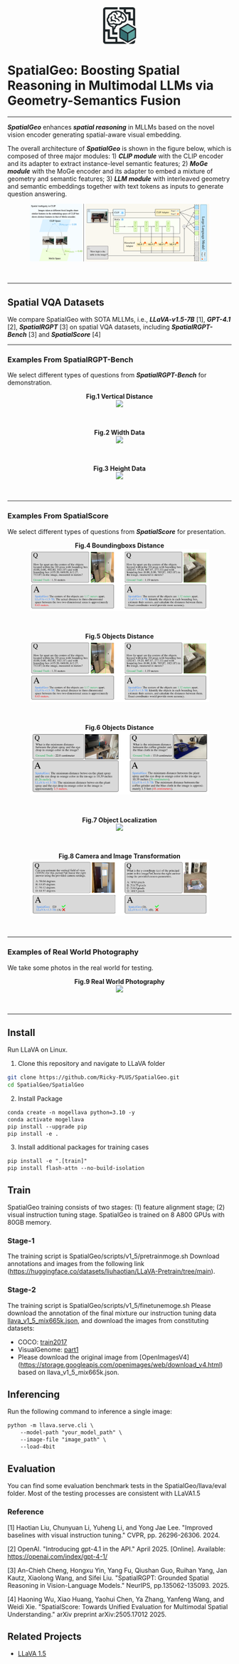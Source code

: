 <p align="center">
  <img src="READMEimages/SpatialGeo.png" width="15%"/>
</p>

# SpatialGeo: Boosting Spatial Reasoning in Multimodal LLMs via Geometry-Semantics Fusion
______________________________________________________________________

***SpatialGeo*** enhances ***spatial reasoning*** in MLLMs based on the novel vision encoder generating spatial-aware visual embedding.

The overall architecture of ***SpatialGeo*** is shown in the figure below, which is composed of three major modules: 1) ***CLIP module*** with the CLIP encoder and its adapter to extract instance-level semantic features; 2) ***MoGe module*** with the MoGe encoder and its adapter to embed a mixture of geometry and semantic features; 3) ***LLM module*** with interleaved geometry and semantic embeddings together with text tokens as inputs to generate question answering.

<p align="center">
  <img src="READMEimages/structure.png" width="80%"/>
</p>
<br>  <!-- 增加一个空行 -->

______________________________________________________________________

## Spatial VQA Datasets
We compare SpatialGeo with SOTA MLLMs, i.e., ***LLaVA-v1.5-7B*** [1], ***GPT-4.1*** [2], ***SpatialRGPT*** [3] on spatial VQA datasets, including ***SpatialRGPT-Bench*** [3] and ***SpatialScore*** [4]

______________________________________________________________________

### Examples From SpatialRGPT-Bench
We select different types of questions from ***SpatialRGPT-Bench*** for demonstration.
<p align="center">
  <strong>Fig.1 Vertical Distance</strong><br>
  <img src="READMEimages/rgpt2.png" width="80%"/>
</p>   

<br>  <!-- 增加一个空行 -->

<p align="center">
  <strong>Fig.2 Width Data</strong><br>
  <img src="READMEimages/rgpt3.png" width="80%"/>
</p>    

<br>  <!-- 增加一个空行 -->

<p align="center">
  <strong>Fig.3 Height Data</strong><br>
  <img src="READMEimages/rgpt4.png" width="80%"/>
</p>
<br>  <!-- 增加一个空行 -->

______________________________________________________________________

### Examples From SpatialScore
We select different types of questions from ***SpatialScore*** for presentation.
<p align="center">
  <strong>Fig.4 Boundingboxs Distance</strong><br>
  <img src="READMEimages/spatialscoreDepthanddistance.png" width="80%"/>
</p>   

<br>  <!-- 增加一个空行 -->

<p align="center">
  <strong>Fig.5 Objects Distance</strong><br>
  <img src="READMEimages/spatialscoredepthanddistance.png" width="80%"/>
</p>    

<br>  <!-- 增加一个空行 -->

<p align="center">
  <strong>Fig.6 Objects Distance</strong><br>
  <img src="READMEimages/spatialscoredepth.png" width="80%"/>
</p>    

<br>  <!-- 增加一个空行 -->

<p align="center">
  <strong>Fig.7 Object Localization</strong><br>
  <img src="READMEimages/spatialscoreObjectLocalization.png" width="80%"/>
</p>
<br>  <!-- 增加一个空行 -->

<p align="center">
  <strong>Fig.8 Camera and Image Transformation</strong><br>
  <img src="READMEimages/spatialscoreCameraandImageTransformation.png" width="80%"/>
</p>

<br>  <!-- 增加一个空行 -->
______________________________________________________________________

### Examples of Real World Photography
We take some photos in the real world for testing.
<p align="center">
  <strong>Fig.9 Real World Photography</strong><br>
  <img src="READMEimages/realworld.png" width="80%"/>
</p>
<br>  <!-- 增加一个空行 -->

______________________________________________________________________

## Install
Run LLaVA on Linux.
1. Clone this repository and navigate to LLaVA folder
```bash
git clone https://github.com/Ricky-PLUS/SpatialGeo.git
cd SpatialGeo/SpatialGeo
```

2. Install Package
```Shell
conda create -n mogellava python=3.10 -y
conda activate mogellava
pip install --upgrade pip 
pip install -e .
```

3. Install additional packages for training cases
```
pip install -e ".[train]"
pip install flash-attn --no-build-isolation
```

## Train
SpatialGeo training consists of two stages: (1) feature alignment stage; (2) visual instruction tuning stage. SpatialGeo is trained on 8 A800 GPUs with 80GB memory.

### Stage-1
The training script is SpatialGeo/scripts/v1_5/pretrainmoge.sh
Download annotations and images from the following link (https://huggingface.co/datasets/liuhaotian/LLaVA-Pretrain/tree/main).

### Stage-2
The training script is SpatialGeo/scripts/v1_5/finetunemoge.sh
Please download the annotation of the final mixture our instruction tuning data [llava_v1_5_mix665k.json](https://huggingface.co/datasets/Ricky159/SpatialGeo), and download the images from constituting datasets:

- COCO: [train2017](http://images.cocodataset.org/zips/train2017.zip)
- VisualGenome: [part1](https://cs.stanford.edu/people/rak248/VG_100K_2/images.zip)
- Please download the original image from [OpenImagesV4] (https://storage.googleapis.com/openimages/web/download_v4.html) based on llava_v1_5_mix665k.json.

## Inferencing
Run the following command to inference a single image:
```Shell
python -m llava.serve.cli \
    --model-path "your_model_path" \
    --image-file "image_path" \
    --load-4bit
```

## Evaluation

You can find some evaluation benchmark tests in the SpatialGeo/llava/eval folder.
Most of the testing processes are consistent with LLaVA1.5

### Reference

[1] Haotian Liu, Chunyuan Li, Yuheng Li, and Yong Jae Lee. "Improved baselines with visual instruction tuning." CVPR, pp. 26296-26306. 2024.​

[2] OpenAI. "Introducing gpt-4.1 in the API." April 2025. [Online]. Available: https://openai.com/index/gpt-4-1/ 

[3] An-Chieh Cheng, Hongxu Yin, Yang Fu, Qiushan Guo, Ruihan Yang, Jan Kautz, Xiaolong Wang, and Sifei Liu. "SpatialRGPT: Grounded Spatial Reasoning in Vision-Language Models." NeurIPS, pp.135062-135093. 2025.

[4] Haoning Wu, Xiao Huang, Yaohui Chen, Ya Zhang, Yanfeng Wang, and Weidi Xie. "SpatialScore: Towards Unified Evaluation for Multimodal Spatial Understanding." arXiv preprint arXiv:2505.17012  2025.​

## Related Projects

- [LLaVA 1.5](https://github.com/haotian-liu/LLaVA)
